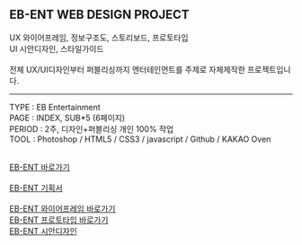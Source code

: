 ## EB-ENT WEB DESIGN PROJECT

UX 와이어프레임, 정보구조도, 스토리보드, 프로토타입<br>
UI 시안디자인, 스타일가이드<br><br>
전체 UX/UI디자인부터 퍼블리싱까지 엔터테인먼트를 주제로 자체제작한 프로젝트입니다.

<hr>
TYPE : EB Entertainment <br>
PAGE : INDEX, SUB*5 (6페이지)<br>
PERIOD : 2주, 디자인+퍼블리싱 개인 100% 작업<br>
TOOL : Photoshop / HTML5 / CSS3 / javascript / Github / KAKAO Oven<br><br>


[EB-ENT 바로가기](https://eunbi1228.github.io/EB-ENT/index.html)<br><br>
[EB-ENT 기획서](https://eunbi1228.github.io/EB-ENT)<br><br>
[EB-ENT 와이어프레임 바로가기](https://ovenapp.io/view/qPL0kp7UeK3vzIZpH6Mg5PRxwxMfU3iF/MNrEs)<br>
[EB-ENT 프로토타입 바로가기](https://ovenapp.io/view/xj5QAiWnYpIGteFeKEe1GuxX5gdKD2z9/bDV3S)<br>
[EB-ENT 시안디자인](https://github.com/eunbi1228/EB-ENT/tree/main/photoshop)<br>
